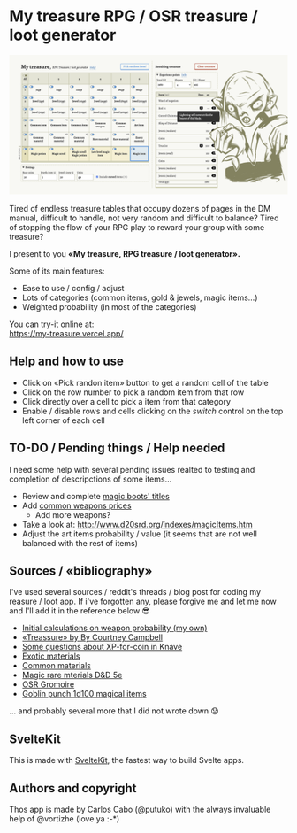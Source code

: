 # My treasure RPG / OSR treasure / loot generator

<img src="https://raw.githubusercontent.com/RPG-tool/my-treasure/master/repository-open-graph.png">

Tired of endless treasure tables that occupy dozens of pages in the DM manual, difficult to handle, not very random and difficult to balance? Tired of stopping the flow of your RPG play to reward your group with some treasure?

I present to you **«My treasure, RPG treasure / loot generator».**

Some of its main features:

- Ease to use / config / adjust
- Lots of categories (common items, gold & jewels, magic items...)
- Weighted probability (in most of the categories)

You can try-it online at:  
<https://my-treasure.vercel.app/>


## Help and how to use

- Click on «Pick randon item» button to get a random cell of the table
- Click on the row number to pick a random item from that row 
- Click directly over a cell to pick a item from that category
- Enable / disable rows and cells clicking on the _switch_ control on the top left corner of each cell

## TO-DO / Pending things / Help needed

I need some help with several pending issues realted to testing and completion of descripctions of some items...

- Review and complete [magic boots' titles](src/data/magic_item_boots.js)
- Add [common weapons prices](src/data/weapon.js)
  - Add more weapons?
- Take a look at: <http://www.d20srd.org/indexes/magicItems.htm>
- Adjust the art items probability / value (it seems that are not well balanced with the rest of items)

## Sources / «bibliography»

I've used several sources / reddit's threads / blog post for coding my reasure / loot app. If i've forgotten any, please forgive me and let me now and I'll add it in the reference below 😎

- [Initial calculations on weapon probability (my own)](https://docs.google.com/spreadsheets/d/1MCwEoXqDlg7NuFSGCfFv1ndQb3PUfzMkN2o2-cX8ilA/edit?usp=sharing)
- [«Treassure» by By Courtney Campbell](http://angband.oook.cz/steamband/Treasure.pdf)
- [Some questions about XP-for-coin in Knave](https://www.reddit.com/r/osr/comments/f78kh7/some_questions_about_xpforcoin_in_knave/)
- [Exotic materials](https://docs.google.com/document/d/1cYnk8AbBwlQ__ISAl1jYsD59Oc5rnafUCASPu2dh7Dk/edit)
- [Common materials](https://olddungeonmaster.com/2016/12/02/dd-5e-metals/)
- [Magic rare mterials D&D 5e](https://www.reddit.com/r/DnD/comments/4s1z2u/price_list_of_material_spell_components_for_your/)
- [OSR Gromoire](https://osrgrimoire.blogspot.com/2021/01/holmes-expanded-magic-items.html)
- [Goblin punch 1d100 magical items](https://goblinpunch.blogspot.com/2015/01/d100-minor-magical-items.html)

... and probably several more that I did not wrote down 😞

## SvelteKit

This is made with [SvelteKit](https://kit.svelte.dev/), the fastest way to build Svelte apps.

## Authors and copyright

Thos app is made by Carlos Cabo (@putuko) with the always invaluable help of @vortizhe (love ya :-*)
